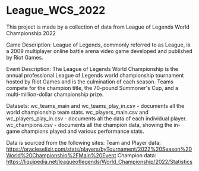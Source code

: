 # League_WCS_2022
This project is made by a collection of data from League of Legends World Championship 2022

Game Description:
League of Legends, commonly referred to as League, is a 2009 multiplayer online battle arena video game developed and published by Riot Games.

Event Description:
The League of Legends World Championship is the annual professional League of Legends world championship tournament hosted by Riot Games and is the culmination of each season. Teams compete for the champion title, the 70-pound Summoner's Cup, and a multi-million-dollar championship prize.

Datasets:
wc_teams_main and wc_teams_play_in.csv - documents all the world championship team stats.
wc_players_main.csv and wc_players_play_in.csv - documents all the data of each individual player.
wc_champions.csv - documents all the champion data, showing the in-game champions played and various performance stats.

Data is sourced from the following sites:
Team and Player data: https://oracleselixir.com/stats/players/byTournament/2022%20Season%20World%20Championship%2FMain%20Event
Champion data: https://liquipedia.net/leagueoflegends/World_Championship/2022/Statistics
